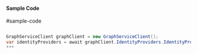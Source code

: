 #### Sample Code
#sample-code 

```C#

GraphServiceClient graphClient = new GraphServiceClient();
var identityProviders = await graphClient.IdentityProviders.IdentityProviders.Request().GetAsync();
*** 

```
